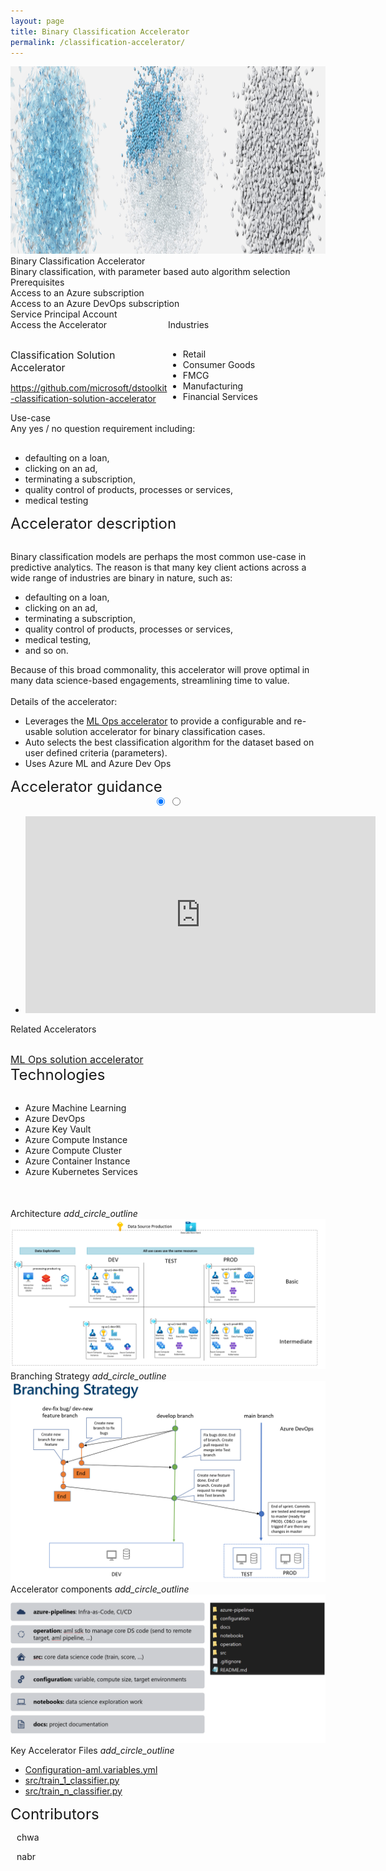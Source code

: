 ```yaml
---
layout: page
title: Binary Classification Accelerator
permalink: /classification-accelerator/
---
```


<div>
    <div class="title-photo">
          <img src="/images/classification-accelerator/PCA22_OceanPlasticMouse_Feature_06_RGB.jpg" alt="logo" height="300" style="width:100%;">
    </div>
    <div class="title">Binary Classification Accelerator</div>
    <div class="paragraph">Binary classification, with parameter based auto algorithm selection</div>
    <div class="category">Prerequisites</div>
    <div class="prerequisites">
        <div class="prerequisites-card">Access to an Azure subscription</div>
        <div class="prerequisites-card">Access to an Azure DevOps subscription</div>
        <div class="prerequisites-card">Service Principal Account</div>
    </div>
    <div style="width:100%; display: flex;">
        <div style="width:50%;">
            <div class="category">Access the Accelerator</div>            
            <div class="toolkit-checkbox" style="width:100%; margin-top: 30px;">
                <label class="label" style="font-size:16px;">Classification Solution Accelerator</label>
                <p>
                    <a href="https://github.com/microsoft/dstoolkit-classification-solution-accelerator" target="_blank">https://github.com/microsoft/dstoolkit-classification-solution-accelerator</a>
                </p>   
            </div>
        </div>
        <div style="width:50%;">
            <div class="category">Industries</div>
            <ul  style="margin-top: 30px;">
                <li>Retail</li>
                <li>Consumer Goods</li>
                <li>FMCG</li>
                <li>Manufacturing</li>
                <li>Financial Services</li>
            </ul>  
        </div>
    </div>
    <div class="category">Use-case</div>
    Any yes / no question requirement including:
    <ul style="margin-top: 30px;">
        <li>defaulting on a loan,</li>
        <li>clicking on an ad,</li>
        <li>terminating a subscription,</li>
        <li>quality control of products, processes or services,</li>
        <li>medical testing</li>
    </ul>
    <div class="category" style="font-size:24px;">Accelerator description</div>
    <p style="margin-top: 30px; text-decoration: none;">
        Binary classification models are perhaps the most common use-case in predictive analytics. The reason is that many key client actions across a wide range of industries are binary in nature, such as: 
        <ul>
            <li>defaulting on a loan, </li>
            <li>clicking on an ad, </li>
            <li>terminating a subscription, </li>
            <li>quality control of products, processes or services, </li>
            <li>medical testing, </li>
            <li>and so on. </li>
        </ul>
        Because of this broad commonality, this accelerator will prove optimal in many data science-based engagements, streamlining time to value.
        <br/><br/>
        Details of the accelerator:
        <ul>
            <li>Leverages the <a href="/ml-ops/" target="_blank">ML Ops accelerator</a> to provide a configurable and re-usable solution accelerator for binary classification cases. </li>
            <li>Auto selects the best classification algorithm for the dataset based on user defined criteria (parameters). </li>
            <li>Uses Azure ML and Azure Dev Ops </li>
        </ul>
    </p>
    <div class="category" style="font-size:24px;">Accelerator guidance</div>
    <div class="accelerator-guidance-videos">
<div style="height: 100%; text-align: center">
			<div class="csslider infinity" id="slider1">
			<input type="radio" name="slides" checked="checked" id="slides_1"/>
			<input type="radio" name="slides" id="slides_2"/>
				<ul>
                    <li>
                        <iframe width="560" height="315" src="https://youtube.com/embed/stHa_ZvSapk" title="YouTube video player" frameborder="0" allow="accelerometer; autoplay; clipboard-write; encrypted-media; gyroscope; picture-in-picture" allowfullscreen></iframe>
					</li>
				</ul>
					<div class="arrows">
						<label for="slides_1"></label>
						<label class="goto-first" for="slides_1"></label>
						<label class="goto-last" for="slides_10"></label>
					</div>
					<div class="navigation"> 
						<div>
							<label for="slides_1"></label>
						</div>
					</div>
			</div>
		</div>
    </div>
    <div style="width:100%; display: flex;">
        <div style="width:50%;">
            <div class="category">Related Accelerators</div>
            <div class="toolkit-checkbox" style="width:100%; margin-top: 30px;">
                <label style="font-size:16px;">
                    <a href="/ml-ops/" target="_blank">ML Ops solution accelerator</a>
                </label>
            </div>
        </div>
    </div>
    <div class="category" style="font-size:24px;">Technologies</div>
    <ul style="margin-top: 30px;">
        <li>Azure Machine Learning</li>
        <li>Azure DevOps</li>
        <li>Azure Key Vault</li>
        <li>Azure Compute Instance</li>
        <li>Azure Compute Cluster</li>
        <li>Azure Container Instance</li>
        <li>Azure Kubernetes Services</li>
    </ul>
    <div style="margin-top:50px;"> 
        <div class="accelerator-acordeon">
            Architecture
            <i class="material-icons" style="margin-bottom:0px; cursor: pointer;">add_circle_outline</i>
        </div>
        <img src="/images/classification-accelerator/Solution-Accelerator-Architecture.png" alt="Solution Accelerator Architecture">
        <div class="accelerator-acordeon">
            Branching Strategy
            <i class="material-icons" style="margin-bottom:0px; cursor: pointer;">add_circle_outline</i>
        </div>
        <img src="/images/classification-accelerator/Branching-Strategy.png" alt="Branching Strategy">
        <div class="accelerator-acordeon">
            Accelerator components
            <i class="material-icons" style="margin-bottom:0px; cursor: pointer;">add_circle_outline</i>
        </div>
        <img src="/images/classification-accelerator/Code-Blueprint.png" alt="Code Blueprint">
        <div class="accelerator-acordeon">
            Key Accelerator Files
            <i class="material-icons" style="margin-bottom:0px; cursor: pointer;">add_circle_outline</i>
        </div>
        <ul>
            <li><a href="https://github.com/microsoft/dstoolkit-classification-solution-accelerator/blob/main/configuration/configuration-aml.variables.yml" target="_blank">Configuration-aml.variables.yml</a></li>
            <li><a href="https://github.com/microsoft/dstoolkit-classification-solution-accelerator/blob/main/src/train_1_classifier.py" target="_blank">src/train_1_classifier.py</a></li>
            <li><a href="https://github.com/microsoft/dstoolkit-classification-solution-accelerator/blob/main/src/train_n_classifier.py" target="_blank">src/train_n_classifier.py</a></li>
        </ul>
    </div>
    <div class="category" style="font-size:24px;">Contributors</div>
    <div class="accelerator-contributors">
        <div class="accelerator-contributor">
            <div class="accelerator-contributor-image"> 
            </div>
            <div style="margin-left:10px;">
                <p class="accelerator-contributor-text">chwa</p>
            </div>
        </div>
        <div class="accelerator-contributor">
            <div class="accelerator-contributor-image"> 
            </div>
            <div style="margin-left:10px;">
                <p class="accelerator-contributor-text">nabr</p>
            </div>
        </div>
    </div>
</div>
